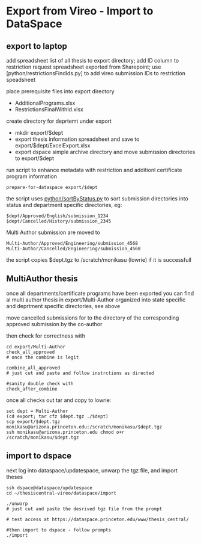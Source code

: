 # Export from Vireo - Import to DataSpace #

## export to laptop 
add  spreadsheet list of all thesis to export directory; 
add ID column to restriction request spreadsheet exported from Sharepoint;
use [python/restrictionsFindIds.py] to add vireo submission IDs to restriction speadsheet

place prerequisite files into export directory
* AdditionalPrograms.xlsx
* RestrictionsFinalWithId.xlsx

create directory for deprtemt under export
* mkdir  export/$dept
* export thesis information spreadsheet and save to export/$dept/ExcelExport.xlsx
* export dspace simple archive directory and move submission directories to export/$dept

run script to enhance metadata with restriction and additionl certificate program information
~~~
prepare-for-dataspace export/$dept
~~~

the script uses [python/sortByStatus.py](python/sortByStatus.py) to sort submission directories into status and department specific directories, eg: 
~~~
$dept/Approved/English/submission_1234
$dept/Cancelled/History/submission_2345
~~~

Multi Author submission are moved to 
~~~
Multi-Author/Approved/Engineering/submission_4568
Multi-Author/Cancelled/Engineering/submission_4568
~~~

the script copies $dept.tgz  to /scratch/monikasu  (lowrie)  if it is successfull 

## MultiAuthor thesis 
once all departments/certificate programs have been exported you can find al multi author thesis in  export/Multi-Author organized into 
state specific and deprtment specific directories, see above

move cancelled submissions for to the directory of the corresponding approved submission by the co-author

then check for correctness with 

~~~
cd export/Multi-Author
check_all_approved
# once the combine is legit 

combine_all_approved 
# just cut and paste and follow instrctions as directed 

#sanity double check with 
check_after_combine
~~~ 

once all checks out tar and copy to lowrie: 
~~~
set dept = Multi-Author
(cd export; tar cfz $dept.tgz ./$dept) 
scp export/$dept.tgz monikasu@arizona.princeton.edu:/scratch/monikasu/$dept.tgz
ssh monikasu@arizona.princeton.edu chmod o+r /scratch/monikasu/$dept.tgz
~~~


## import to dspace 

next log into dataspace/updatespace, unwarp the tgz file, and import theses

~~~
ssh dspace@dataspace/updatespace 
cd ~/thesiscentral-vireo/dataspace/import

./unwarp 
# just cut and paste the desrived tgz file from the prompt 

# test access at https://dataspace.princeton.edu/www/thesis_central/

#then import to dspace - follow prompts 
./import